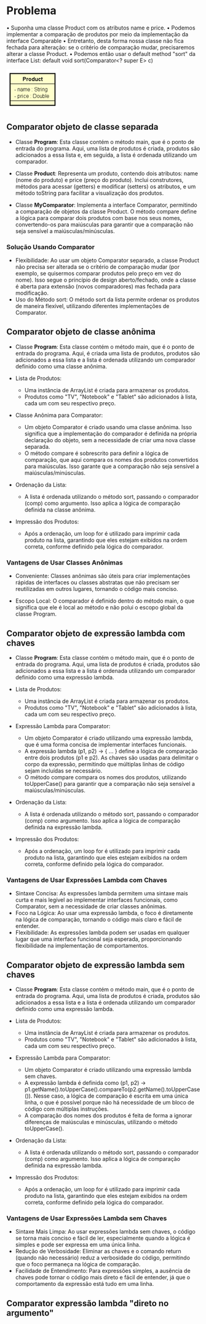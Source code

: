 # Problema

• Suponha uma classe Product com os atributos name e price.
• Podemos implementar a comparação de produtos por meio da
implementação da interface Comparable<Product>
• Entretanto, desta forma nossa classe não fica fechada para
alteração: se o critério de comparação mudar, precisaremos
alterar a classe Product.
• Podemos então usar o default method "sort" da interface List:
default void sort(Comparator<? super E> c)

![Product](pictures/Product.png)

## Comparator objeto de classe separada

* Classe **Program**: Esta classe contém o método main, que é o ponto de entrada do programa. 
Aqui, uma lista de produtos é criada, produtos são adicionados a essa lista e, em seguida, a lista é ordenada utilizando um comparador.

* Classe **Product**: Representa um produto, contendo dois atributos: name (nome do produto) e price (preço do produto). 
Inclui construtores, métodos para acessar (getters) e modificar (setters) os atributos, e um método toString para facilitar a visualização dos produtos.

* Classe **MyComparator**: Implementa a interface Comparator<Product>, permitindo a comparação de objetos da classe Product. 
O método compare define a lógica para comparar dois produtos com base nos seus nomes, convertendo-os para maiúsculas para garantir 
que a comparação não seja sensível a maiúsculas/minúsculas.

### Solução Usando Comparator

* Flexibilidade: Ao usar um objeto Comparator separado, a classe Product não precisa ser alterada se o critério de comparação 
mudar (por exemplo, se quisermos comparar produtos pelo preço em vez do nome). Isso segue o princípio de design aberto/fechado,
onde a classe é aberta para extensão (novos comparadores) mas fechada para modificação.
* Uso do Método sort: O método sort da lista permite ordenar os produtos de maneira flexível, utilizando diferentes implementações de Comparator.

## Comparator objeto de classe anônima

* Classe **Program**: Esta classe contém o método main, que é o ponto de entrada do programa.
Aqui, é criada uma lista de produtos, produtos são adicionados a essa lista e a lista é ordenada utilizando um comparador definido como uma classe anônima.

* Lista de Produtos:
  * Uma instância de ArrayList<Product> é criada para armazenar os produtos. 
  * Produtos como "TV", "Notebook" e "Tablet" são adicionados à lista, cada um com seu respectivo preço.

* Classe Anônima para Comparator:
    * Um objeto Comparator<Product> é criado usando uma classe anônima. Isso significa que a implementação do comparador 
é definida na própria declaração do objeto, sem a necessidade de criar uma nova classe separada. 
    * O método compare é sobrescrito para definir a lógica de comparação, que aqui compara os nomes dos produtos convertidos para maiúsculas. 
Isso garante que a comparação não seja sensível a maiúsculas/minúsculas.

* Ordenação da Lista:
  * A lista é ordenada utilizando o método sort, passando o comparador (comp) como argumento. Isso aplica a lógica de comparação definida na classe anônima.

* Impressão dos Produtos:
    * Após a ordenação, um loop for é utilizado para imprimir cada produto na lista, garantindo que eles estejam exibidos 
na ordem correta, conforme definido pela lógica do comparador.

### Vantagens de Usar Classes Anônimas
* Conveniente: Classes anônimas são úteis para criar implementações rápidas de interfaces ou classes abstratas que não 
precisam ser reutilizadas em outros lugares, tornando o código mais conciso.

* Escopo Local: O comparador é definido dentro do método main, o que significa que ele é local ao método e não polui o escopo global da classe Program.

## Comparator objeto de expressão lambda com chaves

* Classe **Program**: Esta classe contém o método main, que é o ponto de entrada do programa. Aqui, uma lista de produtos
é criada, produtos são adicionados a essa lista e a lista é ordenada utilizando um comparador definido como uma expressão lambda.

* Lista de Produtos:
  * Uma instância de ArrayList<Product> é criada para armazenar os produtos.
  * Produtos como "TV", "Notebook" e "Tablet" são adicionados à lista, cada um com seu respectivo preço.

* Expressão Lambda para Comparator:
  * Um objeto Comparator<Product> é criado utilizando uma expressão lambda, que é uma forma concisa de implementar interfaces funcionais.
  * A expressão lambda (p1, p2) -> { ... } define a lógica de comparação entre dois produtos (p1 e p2). As chaves são usadas
para delimitar o corpo da expressão, permitindo que múltiplas linhas de código sejam incluídas se necessário.
  * O método compare compara os nomes dos produtos, utilizando toUpperCase() para garantir que a comparação não seja sensível a maiúsculas/minúsculas.

* Ordenação da Lista:
  * A lista é ordenada utilizando o método sort, passando o comparador (comp) como argumento. Isso aplica a lógica de comparação definida na expressão lambda.

* Impressão dos Produtos:
  * Após a ordenação, um loop for é utilizado para imprimir cada produto na lista, garantindo que eles estejam exibidos na ordem correta,
conforme definido pela lógica do comparador.

### Vantagens de Usar Expressões Lambda com Chaves
* Sintaxe Concisa: As expressões lambda permitem uma sintaxe mais curta e mais legível ao implementar interfaces funcionais, 
como Comparator, sem a necessidade de criar classes anônimas.
* Foco na Lógica: Ao usar uma expressão lambda, o foco é diretamente na lógica de comparação, tornando o código mais claro e fácil de entender.
* Flexibilidade: As expressões lambda podem ser usadas em qualquer lugar que uma interface funcional seja esperada,
proporcionando flexibilidade na implementação de comportamentos.

## Comparator objeto de expressão lambda sem chaves

* Classe **Program**: Esta classe contém o método main, que é o ponto de entrada do programa. Aqui, uma lista de produtos
  é criada, produtos são adicionados a essa lista e a lista é ordenada utilizando um comparador definido como uma expressão lambda.

* Lista de Produtos:
  * Uma instância de ArrayList<Product> é criada para armazenar os produtos.
  * Produtos como "TV", "Notebook" e "Tablet" são adicionados à lista, cada um com seu respectivo preço.

* Expressão Lambda para Comparator:
  * Um objeto Comparator<Product> é criado utilizando uma expressão lambda sem chaves.
  * A expressão lambda é definida como (p1, p2) -> p1.getName().toUpperCase().compareTo(p2.getName().toUpperCase()).
  Nesse caso, a lógica de comparação é escrita em uma única linha, o que é possível porque não há necessidade de um bloco de código com múltiplas instruções.
  * A comparação dos nomes dos produtos é feita de forma a ignorar diferenças de maiúsculas e minúsculas, utilizando o método toUpperCase().

* Ordenação da Lista:
  * A lista é ordenada utilizando o método sort, passando o comparador (comp) como argumento. Isso aplica a lógica de comparação definida na expressão lambda.

* Impressão dos Produtos:
  * Após a ordenação, um loop for é utilizado para imprimir cada produto na lista, garantindo que eles estejam exibidos na ordem correta,
    conforme definido pela lógica do comparador.

### Vantagens de Usar Expressões Lambda sem Chaves

* Sintaxe Mais Limpa: Ao usar expressões lambda sem chaves, o código se torna mais conciso e fácil de ler, especialmente
quando a lógica é simples e pode ser expressa em uma única linha.
* Redução de Verbosidade: Eliminar as chaves e o comando return (quando não necessário) reduz a verbosidade do código,
permitindo que o foco permaneça na lógica de comparação.
* Facilidade de Entendimento: Para expressões simples, a ausência de chaves pode tornar o código mais direto e fácil de 
entender, já que o comportamento da expressão está tudo em uma linha.

## Comparator expressão lambda "direto no argumento"